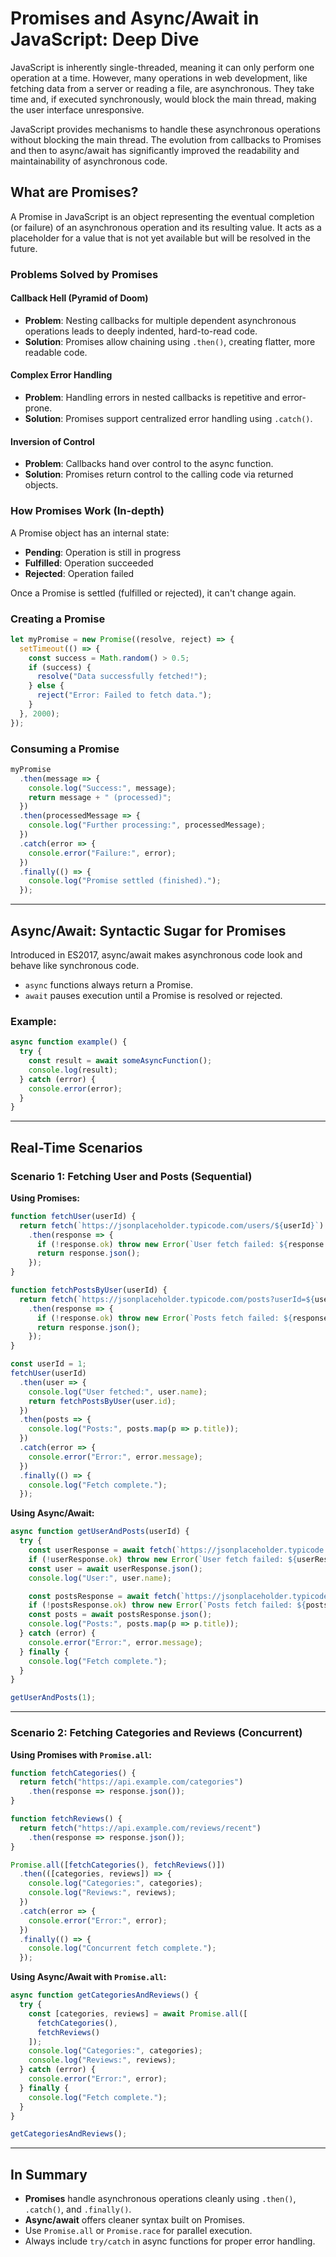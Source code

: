 
# Promises and Async/Await in JavaScript: Deep Dive

JavaScript is inherently single-threaded, meaning it can only perform one operation at a time. However, many operations in web development, like fetching data from a server or reading a file, are asynchronous. They take time and, if executed synchronously, would block the main thread, making the user interface unresponsive.

JavaScript provides mechanisms to handle these asynchronous operations without blocking the main thread. The evolution from callbacks to Promises and then to async/await has significantly improved the readability and maintainability of asynchronous code.

## What are Promises?

A Promise in JavaScript is an object representing the eventual completion (or failure) of an asynchronous operation and its resulting value. It acts as a placeholder for a value that is not yet available but will be resolved in the future.

### Problems Solved by Promises

#### Callback Hell (Pyramid of Doom)

- **Problem**: Nesting callbacks for multiple dependent asynchronous operations leads to deeply indented, hard-to-read code.
- **Solution**: Promises allow chaining using `.then()`, creating flatter, more readable code.

#### Complex Error Handling

- **Problem**: Handling errors in nested callbacks is repetitive and error-prone.
- **Solution**: Promises support centralized error handling using `.catch()`.

#### Inversion of Control

- **Problem**: Callbacks hand over control to the async function.
- **Solution**: Promises return control to the calling code via returned objects.

### How Promises Work (In-depth)

A Promise object has an internal state:

- **Pending**: Operation is still in progress
- **Fulfilled**: Operation succeeded
- **Rejected**: Operation failed

Once a Promise is settled (fulfilled or rejected), it can't change again.

### Creating a Promise

```js
let myPromise = new Promise((resolve, reject) => {
  setTimeout(() => {
    const success = Math.random() > 0.5;
    if (success) {
      resolve("Data successfully fetched!");
    } else {
      reject("Error: Failed to fetch data.");
    }
  }, 2000);
});
```

### Consuming a Promise

```js
myPromise
  .then(message => {
    console.log("Success:", message);
    return message + " (processed)";
  })
  .then(processedMessage => {
    console.log("Further processing:", processedMessage);
  })
  .catch(error => {
    console.error("Failure:", error);
  })
  .finally(() => {
    console.log("Promise settled (finished).");
  });
```

---

## Async/Await: Syntactic Sugar for Promises

Introduced in ES2017, async/await makes asynchronous code look and behave like synchronous code.

- `async` functions always return a Promise.
- `await` pauses execution until a Promise is resolved or rejected.

### Example:

```js
async function example() {
  try {
    const result = await someAsyncFunction();
    console.log(result);
  } catch (error) {
    console.error(error);
  }
}
```

---

## Real-Time Scenarios

### Scenario 1: Fetching User and Posts (Sequential)

**Using Promises:**

```js
function fetchUser(userId) {
  return fetch(`https://jsonplaceholder.typicode.com/users/${userId}`)
    .then(response => {
      if (!response.ok) throw new Error(`User fetch failed: ${response.status}`);
      return response.json();
    });
}

function fetchPostsByUser(userId) {
  return fetch(`https://jsonplaceholder.typicode.com/posts?userId=${userId}`)
    .then(response => {
      if (!response.ok) throw new Error(`Posts fetch failed: ${response.status}`);
      return response.json();
    });
}

const userId = 1;
fetchUser(userId)
  .then(user => {
    console.log("User fetched:", user.name);
    return fetchPostsByUser(user.id);
  })
  .then(posts => {
    console.log("Posts:", posts.map(p => p.title));
  })
  .catch(error => {
    console.error("Error:", error.message);
  })
  .finally(() => {
    console.log("Fetch complete.");
  });
```

**Using Async/Await:**

```js
async function getUserAndPosts(userId) {
  try {
    const userResponse = await fetch(`https://jsonplaceholder.typicode.com/users/${userId}`);
    if (!userResponse.ok) throw new Error(`User fetch failed: ${userResponse.status}`);
    const user = await userResponse.json();
    console.log("User:", user.name);

    const postsResponse = await fetch(`https://jsonplaceholder.typicode.com/posts?userId=${user.id}`);
    if (!postsResponse.ok) throw new Error(`Posts fetch failed: ${postsResponse.status}`);
    const posts = await postsResponse.json();
    console.log("Posts:", posts.map(p => p.title));
  } catch (error) {
    console.error("Error:", error.message);
  } finally {
    console.log("Fetch complete.");
  }
}

getUserAndPosts(1);
```

---

### Scenario 2: Fetching Categories and Reviews (Concurrent)

**Using Promises with `Promise.all`:**

```js
function fetchCategories() {
  return fetch("https://api.example.com/categories")
    .then(response => response.json());
}

function fetchReviews() {
  return fetch("https://api.example.com/reviews/recent")
    .then(response => response.json());
}

Promise.all([fetchCategories(), fetchReviews()])
  .then(([categories, reviews]) => {
    console.log("Categories:", categories);
    console.log("Reviews:", reviews);
  })
  .catch(error => {
    console.error("Error:", error);
  })
  .finally(() => {
    console.log("Concurrent fetch complete.");
  });
```

**Using Async/Await with `Promise.all`:**

```js
async function getCategoriesAndReviews() {
  try {
    const [categories, reviews] = await Promise.all([
      fetchCategories(),
      fetchReviews()
    ]);
    console.log("Categories:", categories);
    console.log("Reviews:", reviews);
  } catch (error) {
    console.error("Error:", error);
  } finally {
    console.log("Fetch complete.");
  }
}

getCategoriesAndReviews();
```

---

## In Summary

- **Promises** handle asynchronous operations cleanly using `.then()`, `.catch()`, and `.finally()`.
- **Async/await** offers cleaner syntax built on Promises.
- Use `Promise.all` or `Promise.race` for parallel execution.
- Always include `try/catch` in async functions for proper error handling.
